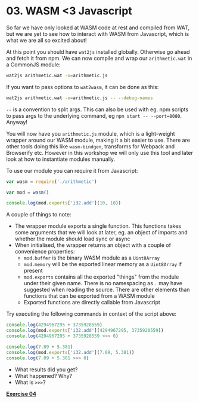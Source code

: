 # 03. WASM <3 Javascript

So far we have only looked at WASM code at rest and compiled from WAT, but we
are yet to see how to interact with WASM from Javascript, which is what we are
all so excited about!

At this point you should have `wat2js` installed globally. Otherwise go ahead
and fetch it from npm. We can now compile and wrap our `arithmetic.wat` in a
CommonJS module:

```sh
wat2js arithmetic.wat -o=arithmetic.js
```

If you want to pass options to `wat2wasm`, it can be done as this:

```sh
wat2js arithmetic.wat -o=arithmetic.js -- --debug-names
```

`--` is a convention to split args. This can also be used with eg. npm scripts
to pass args to the underlying command, eg `npm start -- --port=8080`. Anyway!

You will now have you `arithmetic.js` module, which is a light-weight wrapper
around our WASM module, making it a bit easier to use. There are other tools
doing this like `wasm-bindgen`, transforms for Webpack and Browserify etc.
However in this workshop we will only use this tool and later look at how to
instantiate modules manually.

To use our module you can require it from Javascript:

```js
var wasm = require('./arithmetic')

var mod = wasm()

console.log(mod.exports['i32.add'](10, 10))
```

A couple of things to note:

* The wrapper module exports a single function. This functions takes some
  arguments that we will look at later, eg. an object of imports and whether the
  module should load sync or async
* When initialised, the wrapper returns an object with a couple of convenience
  properties:
    * `mod.buffer` is the binary WASM module as a `Uint8Array`
    * `mod.memory` will be the exported linear memory as a `Uint8Array` if
      present
    * `mod.exports` contains all the exported "things" from the module under
      their given name. There is no namespacing as `.` may have suggested when
      reading the source. There are other elements than functions that can be
      exported from a WASM module
    * Exported functions are directly callable from Javascript

Try executing the following commands in context of the script above:

```js
console.log(4294967295 + 3735928559)
console.log(mod.exports['i32.add'](4294967295, 3735928559))
console.log(4294967295 + 3735928559 >>> 0)

console.log(7.09 + 5.381)
console.log(mod.exports['i32.add'](7.09, 5.381))
console.log(7.09 + 5.381 >>> 0)
```

* What results did you get?
* What happened? Why?
* What is `>>>`?

[**Exercise 04**](../04)
